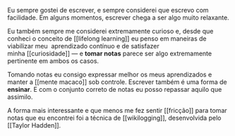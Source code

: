Eu sempre gostei de escrever, e sempre considerei que escrevo com facilidade. Em alguns momentos, escrever chega a ser algo muito relaxante.

Eu também sempre me considerei extremamente curioso e, desde que conheci o conceito de [[lifelong learning]] eu penso em maneiras de viabilizar meu  aprendizado contínuo e de satisfazer minha [[curiosidade]] — e **tomar notas** parece ser algo extremamente pertinente em ambos os casos.

Tomando notas eu consigo expressar melhor os meus aprendizados e manter a [[mente macaco]] sob controle. Escrever também é uma forma de **ensinar**. E com o conjunto correto de notas eu posso repassar aquilo que assimilo.

A forma mais interessante e que menos me fez sentir [[fricção]] para tomar notas que eu encontrei foi a técnica de [[wikilogging]], desenvolvida pelo [[Taylor Hadden]].